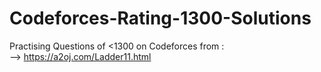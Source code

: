 # Codeforces-Rating-1300-Solutions
Practising Questions of <1300 on Codeforces from : <br>
--> https://a2oj.com/Ladder11.html
